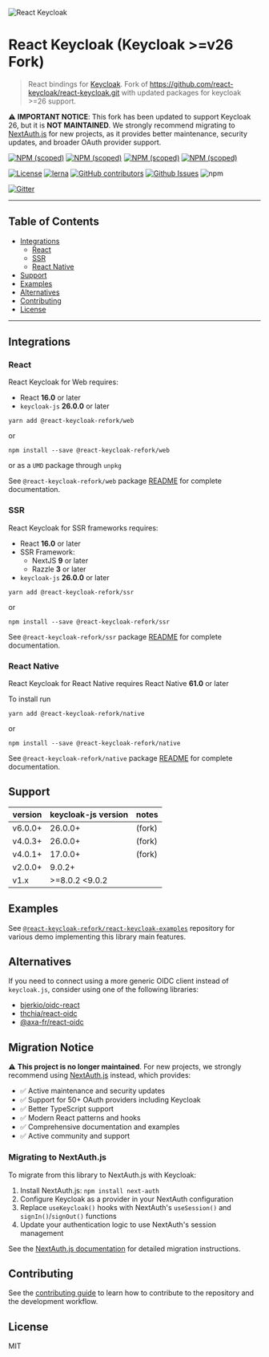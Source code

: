 ![React Keycloak](/art/react-keycloak-logo.png?raw=true 'React Keycloak Logo')

# React Keycloak (Keycloak >=v26 Fork) <!-- omit in toc -->

> React bindings for [Keycloak](https://www.keycloak.org/). Fork of https://github.com/react-keycloak/react-keycloak.git with updated packages for keycloak >=26 support.

⚠️ **IMPORTANT NOTICE**: This fork has been updated to support Keycloak 26, but it is **NOT MAINTAINED**. We strongly recommend migrating to [NextAuth.js](https://next-auth.js.org/) for new projects, as it provides better maintenance, security updates, and broader OAuth provider support.

[![NPM (scoped)](https://img.shields.io/npm/v/@react-keycloak-refork/core?label=npm%20%7C%20core)](https://www.npmjs.com/package/@react-keycloak-refork/core)
[![NPM (scoped)](https://img.shields.io/npm/v/@react-keycloak-refork/web?label=npm%20%7C%20web)](https://www.npmjs.com/package/@react-keycloak-refork/web)
[![NPM (scoped)](https://img.shields.io/npm/v/@react-keycloak-refork/ssr?label=npm%20%7C%20ssr)](https://www.npmjs.com/package/@react-keycloak-refork/ssr)
[![NPM (scoped)](https://img.shields.io/npm/v/@react-keycloak-refork/native?label=npm%20%7C%20native)](https://www.npmjs.com/package/@react-keycloak-refork/native)

[![License](https://img.shields.io/github/license/react-keycloak/react-keycloak.svg)](https://github.com/react-keycloak/react-keycloak-fork/blob/master/LICENSE.md)
[![lerna](https://img.shields.io/badge/maintained%20with-lerna-cc00ff.svg)](https://lerna.js.org/)
[![GitHub contributors](https://img.shields.io/github/contributors/react-keycloak/react-keycloak)](https://github.com/react-keycloak/react-keycloak-fork/graphs/contributors)
[![Github Issues](https://img.shields.io/github/issues/react-keycloak/react-keycloak.svg)](https://github.com/react-keycloak/react-keycloak/issues) ![npm](https://img.shields.io/npm/dm/@react-keycloak-refork/core)

[![Gitter](https://img.shields.io/gitter/room/react-keycloak/community)](https://gitter.im/react-keycloak/community)

---

## Table of Contents <!-- omit in toc -->

- [Integrations](#integrations)
  - [React](#react)
  - [SSR](#ssr)
  - [React Native](#react-native)
- [Support](#support)
- [Examples](#examples)
- [Alternatives](#alternatives)
- [Contributing](#contributing)
- [License](#license)

---

## Integrations

### React

React Keycloak for Web requires:

- React **16.0** or later
- `keycloak-js` **26.0.0** or later

```shell
yarn add @react-keycloak-refork/web
```

or

```shell
npm install --save @react-keycloak-refork/web
```

or as a `UMD` package through `unpkg`

See `@react-keycloak-refork/web` package [README](https://github.com/react-keycloak/react-keycloak/blob/master/packages/web/README.md) for complete documentation.

### SSR

React Keycloak for SSR frameworks requires:

- React **16.0** or later
- SSR Framework:
  - NextJS **9** or later
  - Razzle **3** or later
- `keycloak-js` **26.0.0** or later

```shell
yarn add @react-keycloak-refork/ssr
```

or

```shell
npm install --save @react-keycloak-refork/ssr
```

See `@react-keycloak-refork/ssr` package [README](https://github.com/react-keycloak/react-keycloak/blob/master/packages/ssr/README.md) for complete documentation.

### React Native

React Keycloak for React Native requires React Native **61.0** or later

To install run

```shell
yarn add @react-keycloak-refork/native
```

or

```shell
npm install --save @react-keycloak-refork/native
```

See `@react-keycloak-refork/native` package [README](https://github.com/react-keycloak/react-native-keycloak/blob/master/README.md) for complete documentation.

## Support

| version | keycloak-js version | notes  |
| ------- | ------------------- | ------ |
| v6.0.0+ | 26.0.0+             | (fork) |
| v4.0.3+ | 26.0.0+             | (fork) |
| v4.0.1+ | 17.0.0+             | (fork) |
| v2.0.0+ | 9.0.2+              |
| v1.x    | >=8.0.2 <9.0.2      |

## Examples

See [`@react-keycloak-refork/react-keycloak-examples`](https://github.com/react-keycloak/react-keycloak-examples) repository for various demo implementing this library main features.

## Alternatives

If you need to connect using a more generic OIDC client instead of `keycloak.js`, consider using one of the following libraries:

- [bjerkio/oidc-react](https://github.com/bjerkio/oidc-react)
- [thchia/react-oidc](https://github.com/thchia/react-oidc)
- [@axa-fr/react-oidc](https://github.com/AxaGuilDEv/react-oidc)

## Migration Notice

⚠️ **This project is no longer maintained**. For new projects, we strongly recommend using [NextAuth.js](https://next-auth.js.org/) instead, which provides:

- ✅ Active maintenance and security updates
- ✅ Support for 50+ OAuth providers including Keycloak
- ✅ Better TypeScript support
- ✅ Modern React patterns and hooks
- ✅ Comprehensive documentation and examples
- ✅ Active community and support

### Migrating to NextAuth.js

To migrate from this library to NextAuth.js with Keycloak:

1. Install NextAuth.js: `npm install next-auth`
2. Configure Keycloak as a provider in your NextAuth configuration
3. Replace `useKeycloak()` hooks with NextAuth's `useSession()` and `signIn()`/`signOut()` functions
4. Update your authentication logic to use NextAuth's session management

See the [NextAuth.js documentation](https://next-auth.js.org/configuration/providers/keycloak) for detailed migration instructions.

## Contributing

See the [contributing guide](CONTRIBUTING.md) to learn how to contribute to the repository and the development workflow.

## License

MIT
